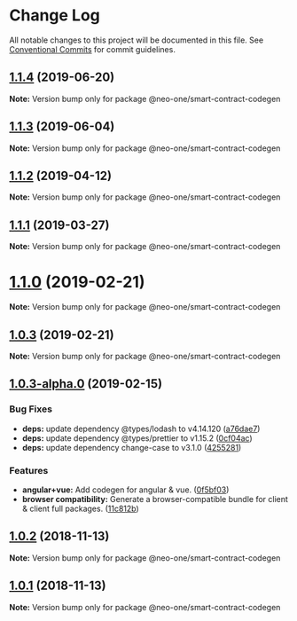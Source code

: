 # Change Log

All notable changes to this project will be documented in this file.
See [Conventional Commits](https://conventionalcommits.org) for commit guidelines.

## [1.1.4](https://github.com/neo-one-suite/neo-one/compare/@neo-one/smart-contract-codegen@1.1.3...@neo-one/smart-contract-codegen@1.1.4) (2019-06-20)

**Note:** Version bump only for package @neo-one/smart-contract-codegen





## [1.1.3](https://github.com/neo-one-suite/neo-one/compare/@neo-one/smart-contract-codegen@1.1.2...@neo-one/smart-contract-codegen@1.1.3) (2019-06-04)

**Note:** Version bump only for package @neo-one/smart-contract-codegen





## [1.1.2](https://github.com/neo-one-suite/neo-one/compare/@neo-one/smart-contract-codegen@1.1.1...@neo-one/smart-contract-codegen@1.1.2) (2019-04-12)

**Note:** Version bump only for package @neo-one/smart-contract-codegen





## [1.1.1](https://github.com/neo-one-suite/neo-one/compare/@neo-one/smart-contract-codegen@1.1.0...@neo-one/smart-contract-codegen@1.1.1) (2019-03-27)

**Note:** Version bump only for package @neo-one/smart-contract-codegen





# [1.1.0](https://github.com/neo-one-suite/neo-one/compare/@neo-one/smart-contract-codegen@1.0.3...@neo-one/smart-contract-codegen@1.1.0) (2019-02-21)

**Note:** Version bump only for package @neo-one/smart-contract-codegen





## [1.0.3](https://github.com/neo-one-suite/neo-one/compare/@neo-one/smart-contract-codegen@1.0.3-alpha.0...@neo-one/smart-contract-codegen@1.0.3) (2019-02-21)

**Note:** Version bump only for package @neo-one/smart-contract-codegen





## [1.0.3-alpha.0](https://github.com/neo-one-suite/neo-one/compare/@neo-one/smart-contract-codegen@1.0.2...@neo-one/smart-contract-codegen@1.0.3-alpha.0) (2019-02-15)


### Bug Fixes

* **deps:** update dependency @types/lodash to v4.14.120 ([a76dae7](https://github.com/neo-one-suite/neo-one/commit/a76dae7))
* **deps:** update dependency @types/prettier to v1.15.2 ([0cf04ac](https://github.com/neo-one-suite/neo-one/commit/0cf04ac))
* **deps:** update dependency change-case to v3.1.0 ([4255281](https://github.com/neo-one-suite/neo-one/commit/4255281))


### Features

* **angular+vue:** Add codegen for angular & vue. ([0f5bf03](https://github.com/neo-one-suite/neo-one/commit/0f5bf03))
* **browser compatibility:** Generate a browser-compatible bundle for client & client full packages. ([11c812b](https://github.com/neo-one-suite/neo-one/commit/11c812b))





## [1.0.2](https://github.com/neo-one-suite/neo-one/compare/@neo-one/smart-contract-codegen@1.0.1...@neo-one/smart-contract-codegen@1.0.2) (2018-11-13)

**Note:** Version bump only for package @neo-one/smart-contract-codegen





## [1.0.1](https://github.com/neo-one-suite/neo-one/compare/@neo-one/smart-contract-codegen@1.0.0...@neo-one/smart-contract-codegen@1.0.1) (2018-11-13)

**Note:** Version bump only for package @neo-one/smart-contract-codegen
